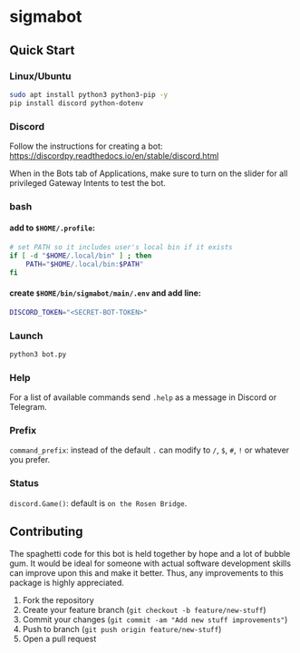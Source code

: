 # sigmabot

## Quick Start

### Linux/Ubuntu

```bash
sudo apt install python3 python3-pip -y
pip install discord python-dotenv
```

### Discord

Follow the instructions for creating a bot: https://discordpy.readthedocs.io/en/stable/discord.html

When in the Bots tab of Applications, make sure to turn on the slider for all privileged Gateway Intents to test the bot.

### bash

#### add to `$HOME/.profile`:

```bash
# set PATH so it includes user's local bin if it exists
if [ -d "$HOME/.local/bin" ] ; then
    PATH="$HOME/.local/bin:$PATH"
fi
```

#### create `$HOME/bin/sigmabot/main/.env` and add line:

```bash
DISCORD_TOKEN="<SECRET-BOT-TOKEN>"
```

### Launch

```python
python3 bot.py
```

### Help

For a list of available commands send `.help` as a message in Discord or Telegram.


### Prefix

`command_prefix`: instead of the default `.` can modify to `/`, `$`, `#`, `!` or whatever you prefer.

### Status

`discord.Game()`: default is `on the Rosen Bridge`.

## Contributing

The spaghetti code for this bot is held together by hope and a lot of bubble gum. It would be ideal for someone with actual software development skills can improve upon this and make it better. Thus, any improvements to this package is highly appreciated.

1. Fork the repository
2. Create your feature branch (`git checkout -b feature/new-stuff`)
3. Commit your changes (`git commit -am "Add new stuff improvements"`)
4. Push to branch (`git push origin feature/new-stuff`)
5. Open a pull request
